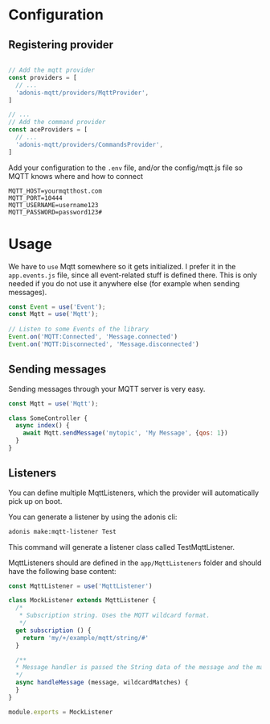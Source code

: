 # Configuration

## Registering provider
```js

// Add the mqtt provider
const providers = [
  // ...
  'adonis-mqtt/providers/MqttProvider',
]

// ...
// Add the command provider
const aceProviders = [
  // ...
  'adonis-mqtt/providers/CommandsProvider',
]
```

Add your configuration to the `.env` file, and/or the config/mqtt.js file so MQTT knows where and how to connect

```
MQTT_HOST=yourmqtthost.com
MQTT_PORT=10444
MQTT_USERNAME=username123
MQTT_PASSWORD=password123#
```

# Usage

We have to `use` Mqtt somewhere so it gets initialized. I prefer it in the `app.events.js` file, since all event-related stuff is defined there. 
This is only needed if you do not use it anywhere else (for example when sending messages).

```js
const Event = use('Event');
const Mqtt = use('Mqtt');
   
// Listen to some Events of the library
Event.on('MQTT:Connected', 'Message.connected')
Event.on('MQTT:Disconnected', 'Message.disconnected')
```

## Sending messages

Sending messages through your MQTT server is very easy.

```js
const Mqtt = use('Mqtt');

class SomeController {
  async index() {
    await Mqtt.sendMessage('mytopic', 'My Message', {qos: 1})
  }
}

```

## Listeners
You can define multiple MqttListeners, which the provider will automatically pick up on boot.

You can generate a listener by using the adonis cli:

```bash
adonis make:mqtt-listener Test
```

This command will generate a listener class called TestMqttListener.

MqttListeners should are defined in the `app/MqttListeners` folder and should have the following base content:

```js
const MqttListener = use('MqttListener')

class MockListener extends MqttListener {
  /*
   * Subscription string. Uses the MQTT wildcard format.
   */
  get subscription () {
    return 'my/+/example/mqtt/string/#'
  }

  /**
  * Message handler is passed the String data of the message and the matched wildcard values
  */
  async handleMessage (message, wildcardMatches) {
  }
}

module.exports = MockListener

```
